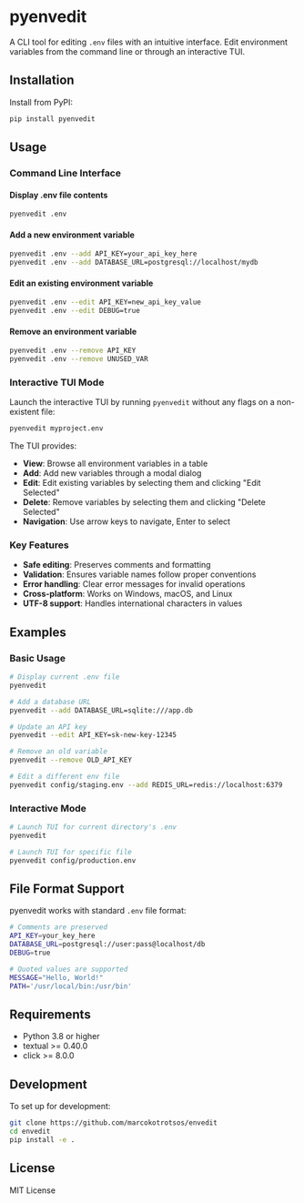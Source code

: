 # pyenvedit

A CLI tool for editing `.env` files with an intuitive interface. Edit environment variables from the command line or through an interactive TUI.

## Installation

Install from PyPI:

```bash
pip install pyenvedit
```

## Usage

### Command Line Interface

#### Display .env file contents
```bash
pyenvedit .env
```

#### Add a new environment variable
```bash
pyenvedit .env --add API_KEY=your_api_key_here
pyenvedit .env --add DATABASE_URL=postgresql://localhost/mydb
```

#### Edit an existing environment variable
```bash
pyenvedit .env --edit API_KEY=new_api_key_value
pyenvedit .env --edit DEBUG=true
```

#### Remove an environment variable
```bash
pyenvedit .env --remove API_KEY
pyenvedit .env --remove UNUSED_VAR
```

### Interactive TUI Mode

Launch the interactive TUI by running `pyenvedit` without any flags on a non-existent file:

```bash
pyenvedit myproject.env
```

The TUI provides:
- **View**: Browse all environment variables in a table
- **Add**: Add new variables through a modal dialog
- **Edit**: Edit existing variables by selecting them and clicking "Edit Selected"
- **Delete**: Remove variables by selecting them and clicking "Delete Selected"
- **Navigation**: Use arrow keys to navigate, Enter to select

### Key Features

- **Safe editing**: Preserves comments and formatting
- **Validation**: Ensures variable names follow proper conventions
- **Error handling**: Clear error messages for invalid operations
- **Cross-platform**: Works on Windows, macOS, and Linux
- **UTF-8 support**: Handles international characters in values

## Examples

### Basic Usage
```bash
# Display current .env file
pyenvedit

# Add a database URL
pyenvedit --add DATABASE_URL=sqlite:///app.db

# Update an API key
pyenvedit --edit API_KEY=sk-new-key-12345

# Remove an old variable
pyenvedit --remove OLD_API_KEY

# Edit a different env file
pyenvedit config/staging.env --add REDIS_URL=redis://localhost:6379
```

### Interactive Mode
```bash
# Launch TUI for current directory's .env
pyenvedit

# Launch TUI for specific file
pyenvedit config/production.env
```

## File Format Support

pyenvedit works with standard `.env` file format:

```bash
# Comments are preserved
API_KEY=your_key_here
DATABASE_URL=postgresql://user:pass@localhost/db
DEBUG=true

# Quoted values are supported
MESSAGE="Hello, World!"
PATH='/usr/local/bin:/usr/bin'
```

## Requirements

- Python 3.8 or higher
- textual >= 0.40.0
- click >= 8.0.0

## Development

To set up for development:

```bash
git clone https://github.com/marcokotrotsos/envedit
cd envedit
pip install -e .
```

## License

MIT License